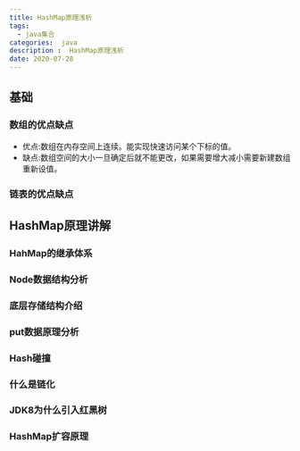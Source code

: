 ```yaml
---
title: HashMap原理浅析
tags:
  - java集合
categories:  java
description :  HashMap原理浅析
date: 2020-07-28
---
```

## 基础
### 数组的优点缺点
- 优点:数组在内存空间上连续。能实现快速访问某个下标的值。
- 缺点:数组空间的大小一旦确定后就不能更改，如果需要增大减小需要新建数组重新设值。
### 链表的优点缺点



## HashMap原理讲解
### HahMap的继承体系
### Node数据结构分析
### 底层存储结构介绍
### put数据原理分析
### Hash碰撞
### 什么是链化
### JDK8为什么引入红黑树
### HashMap扩容原理